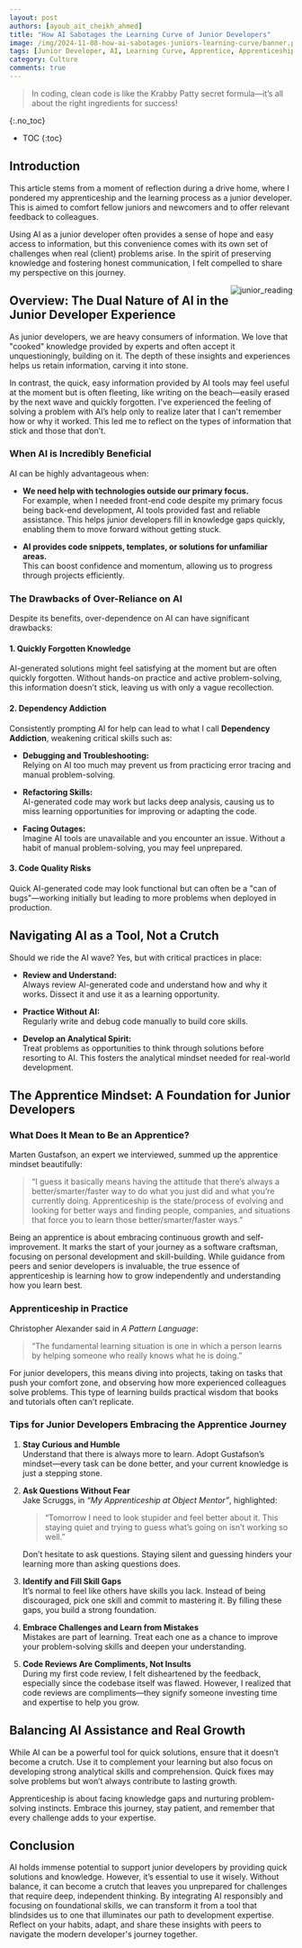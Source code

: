 ```yaml
---
layout: post
authors: [ayoub_ait_cheikh_ahmed]
title: "How AI Sabotages the Learning Curve of Junior Developers"
image: /img/2024-11-08-how-ai-sabotages-juniors-learning-curve/banner.png
tags: [Junior Developer, AI, Learning Curve, Apprentice, Apprenticeship ]
category: Culture
comments: true
---
```


> In coding, clean code is like the Krabby Patty secret formula—it’s all about the right ingredients for success!

{:.no_toc}
- TOC
{:toc}

## Introduction

This article stems from a moment of reflection during a drive home, where I pondered my apprenticeship and the learning process as a junior developer. 
This is aimed to comfort fellow juniors and newcomers and to offer relevant feedback to colleagues.

Using AI as a junior developer often provides a sense of hope and easy access to information, but this convenience comes with its own set of challenges when real (client) problems arise.
In the spirit of preserving knowledge and fostering honest communication, I felt compelled to share my perspective on this journey.

<img alt="junior_reading" src="{{ '/img/2024-11-08-how-ai-sabotages-juniors-learning-curve/baby-reading.png' | prepend: site.baseurl }}" style="float: right; max-width: 180px;">

## Overview: The Dual Nature of AI in the Junior Developer Experience

As junior developers, we are heavy consumers of information. 
We love that "cooked" knowledge provided by experts and often accept it unquestioningly, building on it.
The depth of these insights and experiences helps us retain information, carving it into stone.

In contrast, the quick, easy information provided by AI tools may feel useful at the moment but is often fleeting, like writing on the beach—easily erased by the next wave and quickly forgotten.
I've experienced the feeling of solving a problem with AI’s help only to realize later that I can't remember how or why it worked.
This led me to reflect on the types of information that stick and those that don’t.

### When AI is Incredibly Beneficial

AI can be highly advantageous when:

- **We need help with technologies outside our primary focus.**  
  For example, when I needed front-end code despite my primary focus being back-end development, AI tools provided fast and reliable assistance.
    This helps junior developers fill in knowledge gaps quickly, enabling them to move forward without getting stuck.

- **AI provides code snippets, templates, or solutions for unfamiliar areas.**  
  This can boost confidence and momentum, allowing us to progress through projects efficiently.

### The Drawbacks of Over-Reliance on AI

Despite its benefits, over-dependence on AI can have significant drawbacks:

#### 1. Quickly Forgotten Knowledge

AI-generated solutions might feel satisfying at the moment but are often quickly forgotten. Without hands-on practice and active problem-solving, this information doesn’t stick, leaving us with only a vague recollection.

#### 2. Dependency Addiction

Consistently prompting AI for help can lead to what I call **Dependency Addiction**, weakening critical skills such as:

- **Debugging and Troubleshooting:**  
  Relying on AI too much may prevent us from practicing error tracing and manual problem-solving.

- **Refactoring Skills:**  
  AI-generated code may work but lacks deep analysis, causing us to miss learning opportunities for improving or adapting the code.

- **Facing Outages:**  
  Imagine AI tools are unavailable and you encounter an issue. Without a habit of manual problem-solving, you may feel unprepared.

#### 3. Code Quality Risks

Quick AI-generated code may look functional but can often be a "can of bugs"—working initially but leading to more problems when deployed in production.

## Navigating AI as a Tool, Not a Crutch

Should we ride the AI wave? Yes, but with critical practices in place:

- **Review and Understand:**  
  Always review AI-generated code and understand how and why it works. Dissect it and use it as a learning opportunity.

- **Practice Without AI:**  
  Regularly write and debug code manually to build core skills.

- **Develop an Analytical Spirit:**  
  Treat problems as opportunities to think through solutions before resorting to AI. This fosters the analytical mindset needed for real-world development.

## The Apprentice Mindset: A Foundation for Junior Developers

### What Does It Mean to Be an Apprentice?

Marten Gustafson, an expert we interviewed, summed up the apprentice mindset beautifully: 

> “I guess it basically means having the attitude that there’s always a better/smarter/faster way to do what you just did and what you’re currently doing. Apprenticeship is the state/process of evolving and looking for better ways and finding people, companies, and situations that force you to learn those better/smarter/faster ways.”

Being an apprentice is about embracing continuous growth and self-improvement. It marks the start of your journey as a software craftsman, focusing on personal development and skill-building. While guidance from peers and senior developers is invaluable, the true essence of apprenticeship is learning how to grow independently and understanding how you learn best.

### Apprenticeship in Practice

Christopher Alexander said in *A Pattern Language*:

> “The fundamental learning situation is one in which a person learns by helping someone who really knows what he is doing.”

For junior developers, this means diving into projects, taking on tasks that push your comfort zone, and observing how more experienced colleagues solve problems. This type of learning builds practical wisdom that books and tutorials often can’t replicate.

### Tips for Junior Developers Embracing the Apprentice Journey

1. **Stay Curious and Humble**  
   Understand that there is always more to learn. Adopt Gustafson’s mindset—every task can be done better, and your current knowledge is just a stepping stone.

2. **Ask Questions Without Fear**  
   Jake Scruggs, in *“My Apprenticeship at Object Mentor”*, highlighted: 

   > “Tomorrow I need to look stupider and feel better about it. This staying quiet and trying to guess what’s going on isn’t working so well.”

   Don’t hesitate to ask questions. Staying silent and guessing hinders your learning more than asking questions does.

3. **Identify and Fill Skill Gaps**  
   It’s normal to feel like others have skills you lack. Instead of being discouraged, pick one skill and commit to mastering it. By filling these gaps, you build a strong foundation.

4. **Embrace Challenges and Learn from Mistakes**  
   Mistakes are part of learning. Treat each one as a chance to improve your problem-solving skills and deepen your understanding.

5. **Code Reviews Are Compliments, Not Insults**  
   During my first code review, I felt disheartened by the feedback, especially since the codebase itself was flawed. However, I realized that code reviews are compliments—they signify someone investing time and expertise to help you grow.

## Balancing AI Assistance and Real Growth

While AI can be a powerful tool for quick solutions, ensure that it doesn’t become a crutch. Use it to complement your learning but also focus on developing strong analytical skills and comprehension. Quick fixes may solve problems but won’t always contribute to lasting growth.

Apprenticeship is about facing knowledge gaps and nurturing problem-solving instincts. Embrace this journey, stay patient, and remember that every challenge adds to your expertise.

## Conclusion

AI holds immense potential to support junior developers by providing quick solutions and knowledge. However, it’s essential to use it wisely. Without balance, it can become a crutch that leaves you unprepared for challenges that require deep, independent thinking. By integrating AI responsibly and focusing on foundational skills, we can transform it from a tool that blindsides us to one that illuminates our path to development expertise. Reflect on your habits, adapt, and share these insights with peers to navigate the modern developer's journey together.
